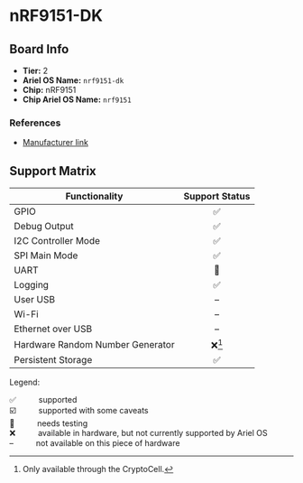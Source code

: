 # nRF9151-DK

## Board Info

- **Tier:** 2
- **Ariel OS Name:** `nrf9151-dk`
- **Chip:** nRF9151
- **Chip Ariel OS Name:** `nrf9151`

### References

- [Manufacturer link](https://web.archive.org/web/20250622211955/https://www.nordicsemi.com/Products/Development-hardware/nRF9151-DK)

## Support Matrix

|Functionality|Support Status|
|---|:---:|
|GPIO|<span title="supported">✅</span>|
|Debug Output|<span title="supported">✅</span>|
|I2C Controller Mode|<span title="supported">✅</span>|
|SPI Main Mode|<span title="supported">✅</span>|
|UART|<span title="needs testing">🚦</span>|
|Logging|<span title="supported">✅</span>|
|User USB|<span title="not available on this piece of hardware">–</span>|
|Wi-Fi|<span title="not available on this piece of hardware">–</span>|
|Ethernet over USB|<span title="not available on this piece of hardware">–</span>|
|Hardware Random Number Generator|<span title="available in hardware, but not currently supported by Ariel OS">❌</span>[^only-available-through-the-cryptocell]|
|Persistent Storage|<span title="supported">✅</span>|

<p>Legend:</p>

<dl>
  <div>
    <dt>✅</dt><dd>supported</dd>
  </div>
  <div>
    <dt>☑️</dt><dd>supported with some caveats</dd>
  </div>
  <div>
    <dt>🚦</dt><dd>needs testing</dd>
  </div>
  <div>
    <dt>❌</dt><dd>available in hardware, but not currently supported by Ariel OS</dd>
  </div>
  <div>
    <dt>–</dt><dd>not available on this piece of hardware</dd>
  </div>
</dl>
<style>
dt, dd {
  display: inline;
}
</style>

[^only-available-through-the-cryptocell]: Only available through the CryptoCell.
